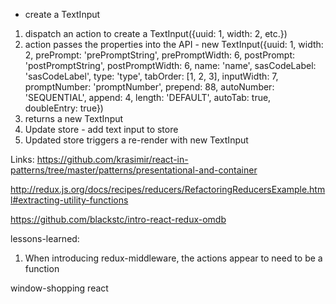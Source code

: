 - create a TextInput
1. dispatch an action to create a TextInput({uuid: 1, width: 2, etc.})
2. action passes the properties into the API - 
new TextInput({uuid: 1, width: 2, prePrompt: 'prePromptString', prePromptWidth: 6, postPrompt: 'postPromptString', postPromptWidth: 6, name: 'name', sasCodeLabel: 'sasCodeLabel', type: 'type', tabOrder: [1, 2, 3], inputWidth: 7, promptNumber: 'promptNumber',  prepend: 88, autoNumber: 'SEQUENTIAL', append: 4, length: 'DEFAULT', autoTab: true, doubleEntry: true})
3. returns a new TextInput
4. Update store - add text input to store
5. Updated store triggers a re-render with new TextInput

Links: 
https://github.com/krasimir/react-in-patterns/tree/master/patterns/presentational-and-container

http://redux.js.org/docs/recipes/reducers/RefactoringReducersExample.html#extracting-utility-functions

https://github.com/blackstc/intro-react-redux-omdb

lessons-learned: 
1. When introducing redux-middleware, the actions appear to need to be a function

window-shopping react